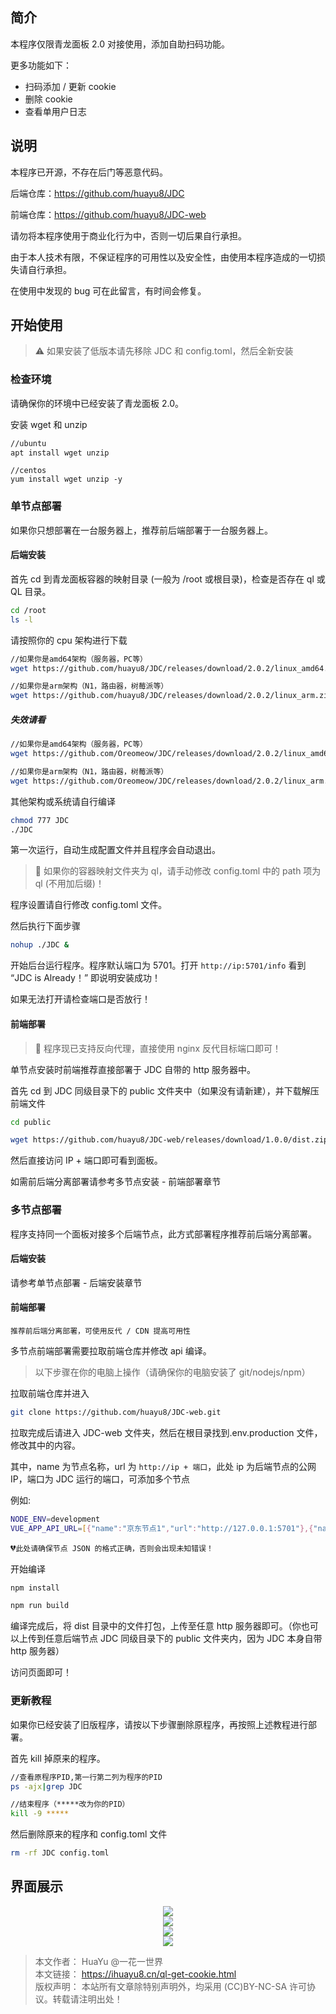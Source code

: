 ## 简介

本程序仅限青龙面板 2.0 对接使用，添加自助扫码功能。

更多功能如下：


- 扫码添加 / 更新 cookie
- 删除 cookie
- 查看单用户日志


## 说明

本程序已开源，不存在后门等恶意代码。

后端仓库：https://github.com/huayu8/JDC

前端仓库：https://github.com/huayu8/JDC-web

请勿将本程序使用于商业化行为中，否则一切后果自行承担。

由于本人技术有限，不保证程序的可用性以及安全性，由使用本程序造成的一切损失请自行承担。

在使用中发现的 bug 可在此留言，有时间会修复。

## 开始使用

> ⚠ 如果安装了低版本请先移除 JDC 和 config.toml，然后全新安装

### 检查环境

请确保你的环境中已经安装了青龙面板 2.0。

安装 wget 和 unzip

``` sh
//ubuntu
apt install wget unzip
```

```
//centos
yum install wget unzip -y
```

### 单节点部署

如果你只想部署在一台服务器上，推荐前后端部署于一台服务器上。

#### 后端安装

首先 cd 到青龙面板容器的映射目录 (一般为 /root 或根目录)，检查是否存在 ql 或 QL 目录。

``` sh
cd /root
ls -l
```

请按照你的 cpu 架构进行下载

``` sh
//如果你是amd64架构（服务器，PC等）
wget https://github.com/huayu8/JDC/releases/download/2.0.2/linux_amd64.zip && unzip linux_amd64.zip
```
``` sh
//如果你是arm架构（N1，路由器，树莓派等）
wget https://github.com/huayu8/JDC/releases/download/2.0.2/linux_arm.zip && unzip linux_arm.zip
```

##### 失效请看
``` sh
//如果你是amd64架构（服务器，PC等）
wget https://github.com/Oreomeow/JDC/releases/download/2.0.2/linux_amd64.zip && unzip linux_amd64.zip
```
``` sh
//如果你是arm架构（N1，路由器，树莓派等）
wget https://github.com/Oreomeow/JDC/releases/download/2.0.2/linux_arm.zip && unzip linux_arm.zip
```

其他架构或系统请自行编译

``` sh
chmod 777 JDC
./JDC
```

第一次运行，自动生成配置文件并且程序会自动退出。

> 🔵 如果你的容器映射文件夹为 ql，请手动修改 config.toml 中的 path 项为 ql (不用加后缀)！

程序设置请自行修改 config.toml 文件。

然后执行下面步骤

``` sh
nohup ./JDC &
```

开始后台运行程序。程序默认端口为 5701。打开 `http://ip:5701/info` 看到 “JDC is Already！” 即说明安装成功！

如果无法打开请检查端口是否放行！

#### 前端部署

> 🔵 程序现已支持反向代理，直接使用 nginx 反代目标端口即可！

单节点安装时前端推荐直接部署于 JDC 自带的 http 服务器中。

首先 cd 到 JDC 同级目录下的 public 文件夹中（如果没有请新建），并下载解压前端文件

``` sh
cd public

wget https://github.com/huayu8/JDC-web/releases/download/1.0.0/dist.zip && unzip dist.zip
```

然后直接访问 IP + 端口即可看到面板。

如需前后端分离部署请参考多节点安装 - 前端部署章节

### 多节点部署

程序支持同一个面板对接多个后端节点，此方式部署程序推荐前后端分离部署。

#### 后端安装
请参考单节点部署 - 后端安装章节

#### 前端部署

`推荐前后端分离部署，可使用反代 / CDN 提高可用性`

多节点前端部署需要拉取前端仓库并修改 api 编译。

> 以下步骤在你的电脑上操作（请确保你的电脑安装了 git/nodejs/npm）

拉取前端仓库并进入

``` sh
git clone https://github.com/huayu8/JDC-web.git
```

拉取完成后请进入 JDC-web 文件夹，然后在根目录找到.env.production 文件，修改其中的内容。

其中，name 为节点名称，url 为 `http://ip + 端口`，此处 ip 为后端节点的公网 IP，端口为 JDC 运行的端口，可添加多个节点

例如:

``` sh
NODE_ENV=development
VUE_APP_API_URL=[{"name":"京东节点1","url":"http://127.0.0.1:5701"},{"name":"京东节点2","url":"http://127.0.0.1:5702"}]
```

💔`此处请确保节点 JSON 的格式正确，否则会出现未知错误！`

开始编译

``` sh
npm install

npm run build
```

编译完成后，将 dist 目录中的文件打包，上传至任意 http 服务器即可。（你也可以上传到任意后端节点 JDC 同级目录下的 public 文件夹内，因为 JDC 本身自带 http 服务器）

访问页面即可！

### 更新教程

如果你已经安装了旧版程序，请按以下步骤删除原程序，再按照上述教程进行部署。

首先 kill 掉原来的程序。

``` sh
//查看原程序PID,第一行第二列为程序的PID
ps -ajx|grep JDC
```
``` sh
//结束程序（*****改为你的PID）
kill -9 *****
```

然后删除原来的程序和 config.toml 文件

``` sh
rm -rf JDC config.toml
```
## 界面展示
<div align="center"><img src="https://github.com/Oreomeow/VIP/blob/main/Icons/qinglong/JDC/JDC-1.png"></div>  
<div align="center"><img src="https://github.com/Oreomeow/VIP/blob/main/Icons/qinglong/JDC/JDC-2.png"></div>  
<div align="center"><img src="https://github.com/Oreomeow/VIP/blob/main/Icons/qinglong/JDC/JDC-3.png"></div>    
<div align="center"><img src="https://github.com/Oreomeow/VIP/blob/main/Icons/qinglong/JDC/JDC-4.png"></div>

> 本文作者： HuaYu @一花一世界  
> 本文链接： https://ihuayu8.cn/ql-get-cookie.html  
> 版权声明： 本站所有文章除特别声明外，均采用 (CC)BY-NC-SA 许可协议。转载请注明出处！

